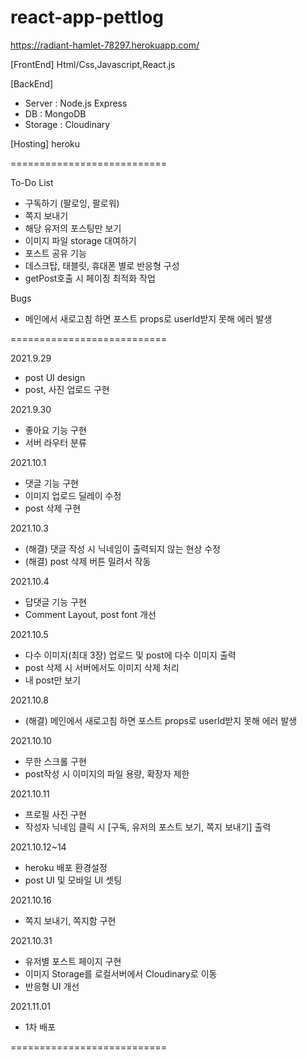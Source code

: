 # react-app-pettlog
https://radiant-hamlet-78297.herokuapp.com/

[FrontEnd]
Html/Css,Javascript,React.js

[BackEnd]
* Server : Node.js Express
* DB : MongoDB
* Storage : Cloudinary

[Hosting]
heroku

===========================

To-Do List
* 구독하기 (팔로잉, 팔로워)
* 쪽지 보내기
* 해당 유저의 포스팅만 보기
* 이미지 파일 storage 대여하기
* 포스트 공유 기능
* 데스크탑, 태블릿, 휴대폰 별로 반응형 구성
* getPost호출 시 페이징 최적화 작업 

Bugs
* 메인에서 새로고침 하면 포스트 props로 userId받지 못해 에러 발생

===========================

2021.9.29
* post UI design
* post, 사진 업로드 구현

2021.9.30
* 좋아요 기능 구현
* 서버 라우터 분류

2021.10.1 
* 댓글 기능 구현
* 이미지 업로드 딜레이 수정
* post 삭제 구현

2021.10.3
* (해결) 댓글 작성 시 닉네임이 출력되지 않는 현상 수정
* (해결) post 삭제 버튼 밀려서 작동

2021.10.4
* 답댓글 기능 구현
* Comment Layout, post font 개선

2021.10.5
* 다수 이미지(최대 3장) 업로드 및 post에 다수 이미지 출력
* post 삭제 시 서버에서도 이미지 삭제 처리
* 내 post만 보기

2021.10.8
* (해결) 메인에서 새로고침 하면 포스트 props로 userId받지 못해 에러 발생

2021.10.10
* 무한 스크롤 구현 
* post작성 시 이미지의 파일 용량, 확장자 제한

2021.10.11
* 프로필 사진 구현
* 작성자 닉네임 클릭 시 [구독, 유저의 포스트 보기, 쪽지 보내기] 출력

2021.10.12~14
* heroku 배포 환경설정
* post UI 및 모바일 UI 셋팅

2021.10.16
* 쪽지 보내기, 쪽지함 구현

2021.10.31
* 유저별 포스트 페이지 구현
* 이미지 Storage를 로컬서버에서 Cloudinary로 이동
* 반응형 UI 개선

2021.11.01
* 1차 배포

===========================
